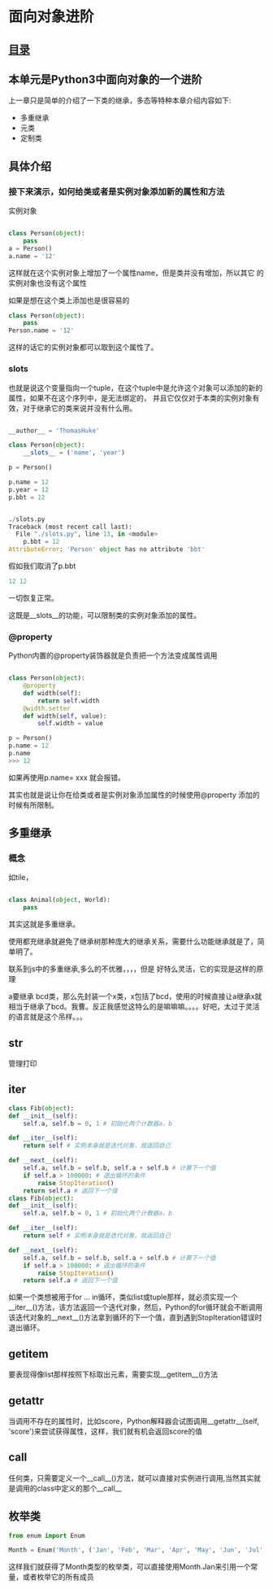 # 面向对象进阶
## [目录](./summary.md)
## 本单元是Python3中面向对象的一个进阶

上一章只是简单的介绍了一下类的继承，多态等特种本章介绍内容如下:

- 多重继承
- 元类
- 定制类

## 具体介绍

### 接下来演示，如何给类或者是实例对象添加新的属性和方法

实例对象

```py

class Person(object):
    pass
a = Person()
a.name = '12'
```
这样就在这个实例对象上增加了一个属性name，但是类并没有增加，所以其它 的实例对象也没有这个属性

如果是想在这个类上添加也是很容易的

```py
class Person(object):
    pass
Person.name = '12'
```
这样的话它的实例对象都可以取到这个属性了。

### __slots__

也就是说这个变量指向一个tuple，在这个tuple中是允许这个对象可以添加的新的属性，如果不在这个序列中，是无法绑定的，
并且它仅仅对于本类的实例对象有效，对于继承它的类来说并没有什么用。

```py

__author__ = 'ThomasHuke'

class Person(object):
    __slots__ = ('name', 'year')

p = Person()

p.name = 12
p.year = 12
p.bbt = 12


./slots.py
Traceback (most recent call last):
  File "./slots.py", line 13, in <module>
    p.bbt = 12
AttributeError: 'Person' object has no attribute 'bbt'

```

假如我们取消了p.bbt

```py
12 12
```
一切恢复正常。

这既是__slots__的功能，可以限制类的实例对象添加的属性。

### @property

Python内置的@property装饰器就是负责把一个方法变成属性调用

```py

class Person(object):
    @property
    def width(self):
        return self.width
    @width.setter
    def width(self, value):
        self.width = value

```

```py
p = Person()
p.name = 12
p.name
>>> 12

```
如果再使用p.name= xxx 就会报错。


其实也就是说让你在给类或者是实例对象添加属性的时候使用@property 添加的时候有所限制。

## 多重继承

### 概念

如tile，

```py

class Animal(object, World):
    pass
```

其实这就是多重继承。

使用都充继承就避免了继承树那种庞大的继承关系，需要什么功能继承就是了，简单明了。

联系到js中的多重继承,多么的不优雅，，，，但是 好特么灵活，它的实现是这样的原理

a要继承 bcd类，那么先封装一个x类，x包括了bcd，使用的时候直接让a继承x就相当于继承了bcd。我曹。反正我感觉这特么的是嘛嘛嘛。。。。好吧，太过于灵活的语言就是这个吊样。。。

## __str__

管理打印

## __iter__

```py
class Fib(object):
def __init__(self):
    self.a, self.b = 0, 1 # 初始化两个计数器a，b

def __iter__(self):
    return self # 实例本身就是迭代对象，故返回自己

def __next__(self):
    self.a, self.b = self.b, self.a + self.b # 计算下一个值
    if self.a > 100000: # 退出循环的条件
        raise StopIteration()
    return self.a # 返回下一个值
class Fib(object):
def __init__(self):
    self.a, self.b = 0, 1 # 初始化两个计数器a，b

def __iter__(self):
    return self # 实例本身就是迭代对象，故返回自己

def __next__(self):
    self.a, self.b = self.b, self.a + self.b # 计算下一个值
    if self.a > 100000: # 退出循环的条件
        raise StopIteration()
    return self.a # 返回下一个值
```

如果一个类想被用于for ... in循环，类似list或tuple那样，就必须实现一个__iter__()方法，该方法返回一个迭代对象，然后，Python的for循环就会不断调用该迭代对象的__next__()方法拿到循环的下一个值，直到遇到StopIteration错误时退出循环。


## __getitem__

要表现得像list那样按照下标取出元素，需要实现__getitem__()方法

## __getattr__

当调用不存在的属性时，比如score，Python解释器会试图调用__getattr__(self, 'score')来尝试获得属性，这样，我们就有机会返回score的值

## __call__

任何类，只需要定义一个__call__()方法，就可以直接对实例进行调用,当然其实就是调用的class中定义的那个__call__

## 枚举类
```py
from enum import Enum

Month = Enum('Month', ('Jan', 'Feb', 'Mar', 'Apr', 'May', 'Jun', 'Jul', 'Aug', 'Sep', 'Oct', 'Nov', 'Dec'))

```

这样我们就获得了Month类型的枚举类，可以直接使用Month.Jan来引用一个常量，或者枚举它的所有成员
